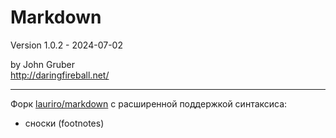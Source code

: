 Markdown
========

Version 1.0.2 - 2024-07-02

by John Gruber  
<http://daringfireball.net/>

---

Форк [lauriro/markdown](https://github.com/lauriro/markdown) с расширенной поддержкой синтаксиса:

* сноски (footnotes)
